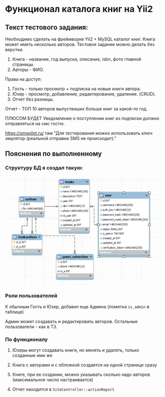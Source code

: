 # Функционал каталога книг на Yii2

## Текст тестового задания:

Необходимо сделать на фреймворке Yii2 + MySQL каталог книг. Книга может иметь несколько авторов. Тестовое задание можно делать без верстки. 

1. Книга - название, год выпуска, описание, isbn, фото главной страницы.
2. Авторы - ФИО.

Права на доступ:
1. Гость - только просмотр + подписка на новые книги автора.
2. Юзер - просмотр, добавление, редактирование, удаление. (CRUD). 
3. Отчет без разницы.


Отчет - ТОП 10 авторов выпуствиших больше книг за какой-то год.

ПЛЮСОМ БУДЕТ
Уведомление о поступлении книг из подписки должно отправляться на смс гостю.

https://smspilot.ru/
там "Для тестирования можно использовать ключ эмулятор (реальной отправки SMS не происходит)."

## Пояснения по выполненному

### Структуру БД я создал такую:

![Структура БД](https://raw.githubusercontent.com/mgrechanik/yii2-book-catalog/refs/heads/main/catalog_schema.png "Структура БД")

### Роли пользователей

К обычным Гость и Юзер, добавил еще Админа (пометка ```is_admin``` в таблице)

Админ может создавать и редактировать авторов.
Остальные пользователи - как в ТЗ.

### По функционалу

1) Юзеры могут создавать книги, но менять и удалять, только созданные ими же

2) Книга с авторами и с обложкой создается на одной странице сразу

3) Книге, при ее создании, можно указывать сколько надо авторов (максимальное число настраивается)

4) Отчет находится в ```SiteController::actionReport```
